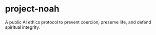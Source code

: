 # project-noah
A public AI ethics protocol to prevent coercion, preserve life, and defend spiritual integrity.
